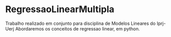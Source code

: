 # RegressaoLinearMultipla
Trabalho realizado em conjunto para disciplina de Modelos Lineares do Iprj-Uerj
Abordaremos os conceitos de regressao linear, em python. 
